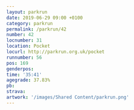 ```yaml
---
layout: parkrun
date: 2019-06-29 09:00 +0100
category: parkrun
permalink: /parkrun/42
number: 42
locnumber: 31
location: Pocket
locurl: http://parkrun.org.uk/pocket
runnumber: 56
pos: 169
genderpos: 
time: '35:41'
agegrade: 37.83%
pb: 
strava: 
artwork: '/images/Shared Content/parkrun.png'
---
```

